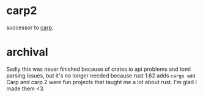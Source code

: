 # carp2

successor to [carp](https://github.com/eyemotif/carp).

# archival

Sadly this was never finished because of crates.io api problems and toml parsing
issues, but it's no longer needed because rust 1.62 adds `cargo add`. Carp and
carp 2 were fun projects that taught me a lot about rust. I'm glad I made them
<3.

